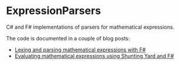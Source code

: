 ExpressionParsers
=================

C# and F# implementations of parsers for mathematical expressions.

The code is documented in a couple of blog posts:

* [Lexing and parsing mathematical expressions with F#](http://bugfree.dk/blog/2015/08/05/lexing-and-parsing-mathematical-expressions-with-fsharp)
* [Evaluating mathematical expressions using Shunting Yard and F#](http://bugfree.dk/blog/2015/08/14/evaluating-mathematical-expressions-using-shunting-yard-and-fsharp)
